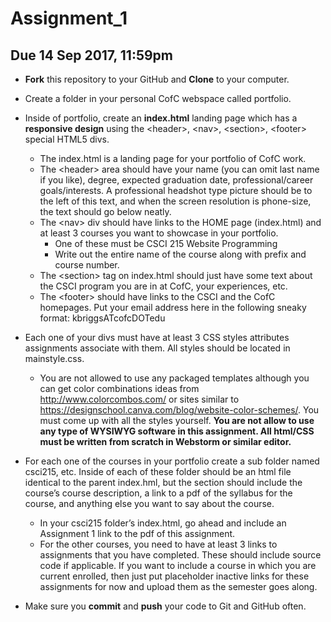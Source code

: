 # Assignment_1

## Due 14 Sep 2017, 11:59pm

* **Fork** this repository to your GitHub and **Clone** to your computer.
* Create a folder in your personal CofC webspace called portfolio.
* Inside of portfolio, create an **index.html** landing page which has a **responsive design** using the \<header\>, \<nav\>, \<section\>, \<footer\> special HTML5 divs. 
  * The index.html is a landing page for your portfolio of CofC work. 
  * The \<header\> area should have your name (you can omit last name if you like), degree, expected graduation date, professional/career goals/interests. A professional headshot type picture should be to the left of this text, and when the screen resolution is phone-size, the text should go below neatly.
   * The \<nav\> div should have links to the HOME page (index.html) and at least 3 courses you want to showcase in your portfolio.
      * One of these must be CSCI 215 Website Programming
      * Write out the entire name of the course along with prefix and course number. 
   * The \<section\> tag on index.html should just have some text about the CSCI program you are in at CofC, your experiences, etc. 
    * The \<footer\> should have links to the CSCI and the CofC homepages. Put your email address here in the following sneaky format: kbriggsATcofcDOTedu
* Each one of your divs must have at least 3 CSS styles attributes assignments associate with them. All styles should be located in mainstyle.css.
    * You are not allowed to use any packaged templates although you can get color combinations ideas from http://www.colorcombos.com/ or sites similar to https://designschool.canva.com/blog/website-color-schemes/. You must come up with all the styles yourself. **You are not allow to use any type of WYSIWYG software in this assignment. All html/CSS must be written from scratch in Webstorm or similar editor.** 
* For each one of the courses in your portfolio create a sub folder named csci215, etc. Inside of each of these folder should be an html file identical to the parent index.hml, but the section should include the course’s course description, a link to a pdf of the syllabus for the course, and anything else you want to say about the course. 
    * In your csci215 folder’s index.html, go ahead and include an Assignment 1 link to the pdf of this assignment.
    * For the other courses, you need to have at least 3 links to assignments that you have completed. These should include source code if applicable. If you want to include a course in which you are current enrolled, then just put placeholder inactive links for these assignments for now and upload them as the semester goes along. 

* Make sure you **commit** and **push** your code to Git and GitHub often. 
